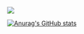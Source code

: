 ![](https://komarev.com/ghpvc/?username=gtrman97)

[![Anurag's GitHub stats](https://github-readme-stats.vercel.app/api?username=gtrman97&hide=stars,prs&show_icons=true)](https://github.com/anuraghazra/github-readme-stats)
